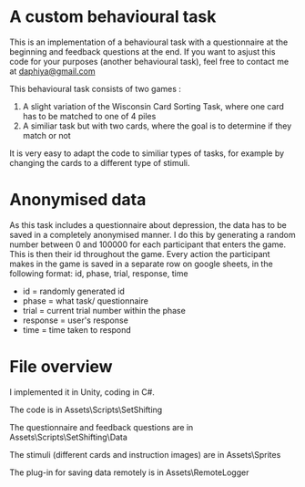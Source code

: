 # A custom behavioural task 

This is an implementation of a behavioural task with a questionnaire at the beginning and feedback questions at the end. 
If you want to asjust this code for your purposes (another behavioural task), feel free to contact me at daphiya@gmail.com

This behavioural task consists of two games : 
1. A slight variation of the Wisconsin Card Sorting Task, where one card has to be matched to one of 4 piles 
2. A similiar task but with two cards, where the goal is to determine if they match or not 

It is very easy to adapt the code to similiar types of tasks, for example by changing the cards to a different type of stimuli. 

# Anonymised data 

As this task includes a questionnaire about depression, the data has to be saved in a completely anonymised manner. 
I do this by generating a random number between 0 and 100000 for each participant that enters the game. This is then their id throughout the game. Every action the participant makes in the game is saved in a separate row on google sheets, in the following format: 
id, phase, trial, response, time

- id = randomly generated id 
- phase = what task/ questionnaire
- trial = current trial number within the phase 
- response = user's response 
- time = time taken to respond 

# File overview 

I implemented it in Unity, coding in C#.  

The code is in Assets\Scripts\SetShifting

The questionnaire and feedback questions are in Assets\Scripts\SetShifting\Data

The stimuli (different cards and instruction images) are in Assets\Sprites 

The plug-in for saving data remotely is in Assets\RemoteLogger
